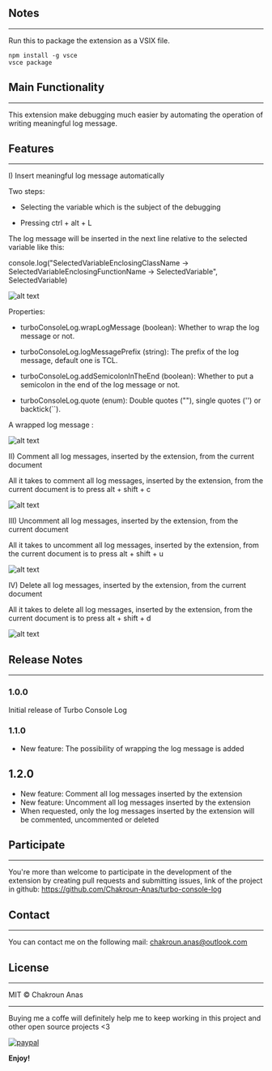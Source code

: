 ## Notes

---

Run this to package the extension as a VSIX file.

```
npm install -g vsce
vsce package
```

## Main Functionality

---

This extension make debugging much easier by automating the operation of writing meaningful log message.

## Features

---

I) Insert meaningful log message automatically

Two steps:

- Selecting the variable which is the subject of the debugging

- Pressing ctrl + alt + L

The log message will be inserted in the next line relative to the selected variable like this:

console.log("SelectedVariableEnclosingClassName -> SelectedVariableEnclosingFunctionName -> SelectedVariable", SelectedVariable)

![alt text](https://image.ibb.co/dysw7p/insert_log_message.gif "Inserting meaningful log message after selecting a variable")

Properties:

- turboConsoleLog.wrapLogMessage (boolean): Whether to wrap the log message or not.

- turboConsoleLog.logMessagePrefix (string): The prefix of the log message, default one is TCL.

- turboConsoleLog.addSemicolonInTheEnd (boolean): Whether to put a semicolon in the end of the log message or not.

- turboConsoleLog.quote (enum): Double quotes (""), single quotes ('') or backtick(``).

A wrapped log message :

![alt text](https://image.ibb.co/h9yfYU/wrap_log_message.gif "Wrapping The log message")

II) Comment all log messages, inserted by the extension, from the current document

All it takes to comment all log messages, inserted by the extension, from the current document is to press alt + shift + c

![alt text](https://image.ibb.co/eVwTL9/comment_log_messages.gif "Comment all log messages, inserted by the extension, from the current file")

III) Uncomment all log messages, inserted by the extension, from the current document

All it takes to uncomment all log messages, inserted by the extension, from the current document is to press alt + shift + u

![alt text](https://image.ibb.co/cp9q09/uncomment_log_messages.gif "Uncomment all log messages, inserted by the extension, from the current file")

IV) Delete all log messages, inserted by the extension, from the current document

All it takes to delete all log messages, inserted by the extension, from the current document is to press alt + shift + d

![alt text](https://image.ibb.co/jv9UtU/delete_all_log_messages.gif "Delete all log messages, inserted by the extension, from the current file")

## Release Notes

---

### 1.0.0

Initial release of Turbo Console Log

### 1.1.0

- New feature: The possibility of wrapping the log message is added

## 1.2.0

- New feature: Comment all log messages inserted by the extension
- New feature: Uncomment all log messages inserted by the extension
- When requested, only the log messages inserted by the extension will be commented, uncommented or deleted

## Participate

---

You're more than welcome to participate in the development of the extension by creating pull requests and submitting issues, link of the project in github: https://github.com/Chakroun-Anas/turbo-console-log

## Contact

---

You can contact me on the following mail: chakroun.anas@outlook.com

## License

---

MIT &copy; Chakroun Anas

---

Buying me a coffe will definitely help me to keep working in this project and other open source projects <3

[![paypal](https://www.paypalobjects.com/en_US/i/btn/btn_donateCC_LG.gif)](https://www.paypal.me/ChakrounAnas)

**Enjoy!**
